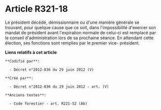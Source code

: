 # Article R321-18

Le président décédé, démissionnaire ou d'une manière générale se trouvant, pour quelque cause que ce soit, dans
l'impossibilité d'exercer son mandat de président avant l'expiration normale de celui-ci est remplacé par le conseil
d'administration lors de sa prochaine séance. En attendant cette élection, ses fonctions sont remplies par le premier vice-
président.

**Liens relatifs à cet article**

	**Codifié par**:

	  - Décret n°2012-836 du 29 juin 2012 (V)

	**Créé par**:

	  - Décret n°2012-836 du 29 juin 2012 - art. (V)

	**Anciens textes**:

	  - Code forestier - art. R221-52 (Ab)
